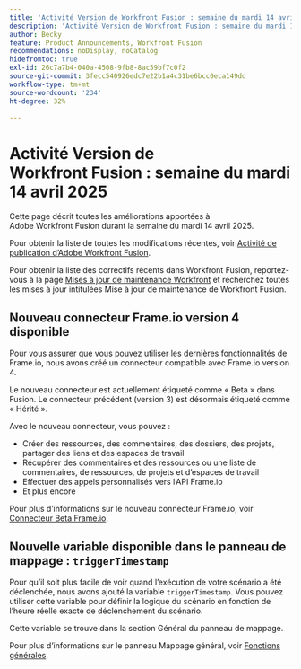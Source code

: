 ```yaml
---
title: 'Activité Version de Workfront Fusion : semaine du mardi 14 avril 2025'
description: 'Activité Version de Workfront Fusion : semaine du mardi 14 avril 2025'
author: Becky
feature: Product Announcements, Workfront Fusion
recommendations: noDisplay, noCatalog
hidefromtoc: true
exl-id: 26c7a7b4-040a-4508-9fb8-8ac59bf7c0f2
source-git-commit: 3fecc540926edc7e22b1a4c31be6bcc0eca149dd
workflow-type: tm+mt
source-wordcount: '234'
ht-degree: 32%

---
```


# Activité Version de Workfront Fusion : semaine du mardi 14 avril 2025

Cette page décrit toutes les améliorations apportées à Adobe Workfront Fusion durant la semaine du mardi 14 avril 2025.

Pour obtenir la liste de toutes les modifications récentes, voir [Activité de publication d’Adobe Workfront Fusion](/help/workfront-fusion/fusion-product-releases/fusion-release-activity.md).

Pour obtenir la liste des correctifs récents dans Workfront Fusion, reportez-vous à la page [Mises à jour de maintenance Workfront](https://experienceleague.adobe.com/en/docs/workfront-known-issues/releases/current-updates) et recherchez toutes les mises à jour intitulées Mise à jour de maintenance de Workfront Fusion.

## Nouveau connecteur Frame.io version 4 disponible

Pour vous assurer que vous pouvez utiliser les dernières fonctionnalités de Frame.io, nous avons créé un connecteur compatible avec Frame.io version 4.

Le nouveau connecteur est actuellement étiqueté comme « Beta » dans Fusion. Le connecteur précédent (version 3) est désormais étiqueté comme « Hérité ».

Avec le nouveau connecteur, vous pouvez :

* Créer des ressources, des commentaires, des dossiers, des projets, partager des liens et des espaces de travail
* Récupérer des commentaires et des ressources ou une liste de commentaires, de ressources, de projets et d’espaces de travail
* Effectuer des appels personnalisés vers l’API Frame.io
* Et plus encore

Pour plus d’informations sur le nouveau connecteur Frame.io, voir [Connecteur Beta Frame.io](/help/workfront-fusion/references/apps-and-modules/adobe-connectors/frame-io-modules-new.md).

## Nouvelle variable disponible dans le panneau de mappage : `triggerTimestamp`

Pour qu’il soit plus facile de voir quand l’exécution de votre scénario a été déclenchée, nous avons ajouté la variable `triggerTimestamp`. Vous pouvez utiliser cette variable pour définir la logique du scénario en fonction de l’heure réelle exacte de déclenchement du scénario.

Cette variable se trouve dans la section Général du panneau de mappage.

Pour plus d’informations sur le panneau Mappage général, voir [Fonctions générales](/help/workfront-fusion/references/mapping-panel/functions/general-functions.md).
